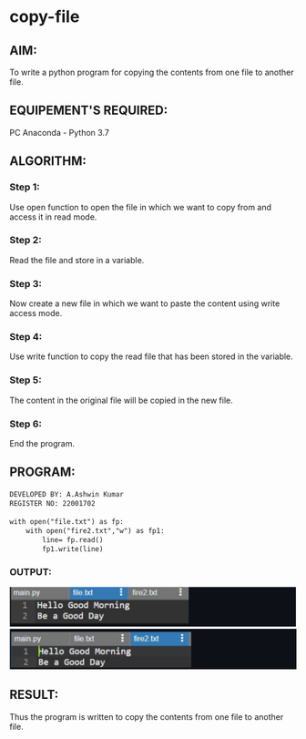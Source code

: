 # copy-file
## AIM:
To write a python program for copying the contents from one file to another file.
## EQUIPEMENT'S REQUIRED: 
PC
Anaconda - Python 3.7
## ALGORITHM: 
### Step 1:
Use open function to open the file in which we want to copy from and access it in read mode.
### Step 2: 
Read the file and store in a variable.
### Step 3: 
Now create a new file in which we want to paste the content using write access mode.
### Step 4:  
Use write function to copy the read file that has been stored in the variable.
### Step 5: 
The content in the original file will be copied in the new file.
### Step 6: 
End the program.
## PROGRAM:
```
DEVELOPED BY: A.Ashwin Kumar
REGISTER NO: 22001702

with open("file.txt") as fp:
    with open("fire2.txt","w") as fp1:
        line= fp.read()
        fp1.write(line)
```
### OUTPUT:
![output](a.png)
![output](b.png)
## RESULT:
Thus the program is written to copy the contents from one file to another file.